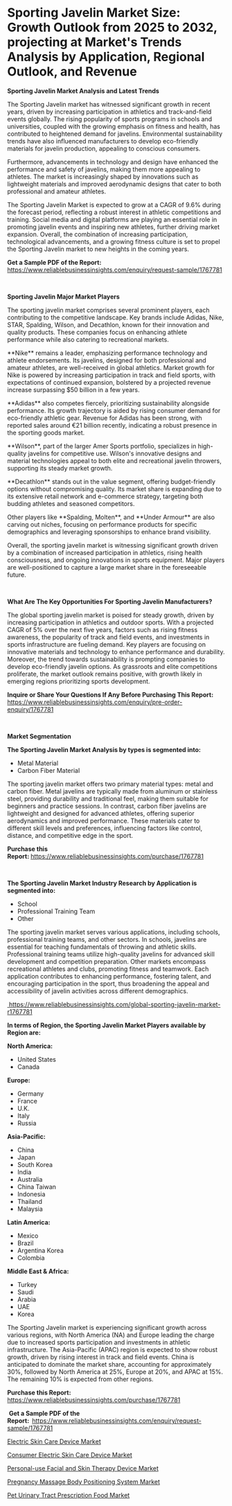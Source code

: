 <p><h1>Sporting Javelin Market Size: Growth Outlook from 2025 to 2032, projecting at Market's Trends Analysis by Application, Regional Outlook, and Revenue</h1></p><p><strong>Sporting Javelin Market Analysis and Latest Trends</strong></p>
<p><p>The Sporting Javelin market has witnessed significant growth in recent years, driven by increasing participation in athletics and track-and-field events globally. The rising popularity of sports programs in schools and universities, coupled with the growing emphasis on fitness and health, has contributed to heightened demand for javelins. Environmental sustainability trends have also influenced manufacturers to develop eco-friendly materials for javelin production, appealing to conscious consumers.</p><p>Furthermore, advancements in technology and design have enhanced the performance and safety of javelins, making them more appealing to athletes. The market is increasingly shaped by innovations such as lightweight materials and improved aerodynamic designs that cater to both professional and amateur athletes.</p><p>The Sporting Javelin Market is expected to grow at a CAGR of 9.6% during the forecast period, reflecting a robust interest in athletic competitions and training. Social media and digital platforms are playing an essential role in promoting javelin events and inspiring new athletes, further driving market expansion. Overall, the combination of increasing participation, technological advancements, and a growing fitness culture is set to propel the Sporting Javelin market to new heights in the coming years.</p></p>
<p><strong>Get a Sample PDF of the Report:&nbsp;</strong> <a href="https://www.reliablebusinessinsights.com/enquiry/request-sample/1767781?utm_campaign=950&utm_medium=2&utm_source=Github&utm_content=ia&utm_term=09022025&utm_id=sporting-javelin">https://www.reliablebusinessinsights.com/enquiry/request-sample/1767781</a></p>
<p>&nbsp;</p>
<p><strong>Sporting Javelin Major Market Players</strong></p>
<p><p>The sporting javelin market comprises several prominent players, each contributing to the competitive landscape. Key brands include Adidas, Nike, STAR, Spalding, Wilson, and Decathlon, known for their innovation and quality products. These companies focus on enhancing athlete performance while also catering to recreational markets.</p><p>**Nike** remains a leader, emphasizing performance technology and athlete endorsements. Its javelins, designed for both professional and amateur athletes, are well-received in global athletics. Market growth for Nike is powered by increasing participation in track and field sports, with expectations of continued expansion, bolstered by a projected revenue increase surpassing $50 billion in a few years.</p><p>**Adidas** also competes fiercely, prioritizing sustainability alongside performance. Its growth trajectory is aided by rising consumer demand for eco-friendly athletic gear. Revenue for Adidas has been strong, with reported sales around €21 billion recently, indicating a robust presence in the sporting goods market.</p><p>**Wilson**, part of the larger Amer Sports portfolio, specializes in high-quality javelins for competitive use. Wilson's innovative designs and material technologies appeal to both elite and recreational javelin throwers, supporting its steady market growth.</p><p>**Decathlon** stands out in the value segment, offering budget-friendly options without compromising quality. Its market share is expanding due to its extensive retail network and e-commerce strategy, targeting both budding athletes and seasoned competitors.</p><p>Other players like **Spalding, Molten**, and **Under Armour** are also carving out niches, focusing on performance products for specific demographics and leveraging sponsorships to enhance brand visibility.</p><p>Overall, the sporting javelin market is witnessing significant growth driven by a combination of increased participation in athletics, rising health consciousness, and ongoing innovations in sports equipment. Major players are well-positioned to capture a large market share in the foreseeable future.</p></p>
<p>&nbsp;</p>
<p><strong>What Are The Key Opportunities For Sporting Javelin Manufacturers?</strong></p>
<p><p>The global sporting javelin market is poised for steady growth, driven by increasing participation in athletics and outdoor sports. With a projected CAGR of 5% over the next five years, factors such as rising fitness awareness, the popularity of track and field events, and investments in sports infrastructure are fueling demand. Key players are focusing on innovative materials and technology to enhance performance and durability. Moreover, the trend towards sustainability is prompting companies to develop eco-friendly javelin options. As grassroots and elite competitions proliferate, the market outlook remains positive, with growth likely in emerging regions prioritizing sports development.</p></p>
<p><strong>Inquire or Share Your Questions If Any Before Purchasing This Report:</strong> <a href="https://www.reliablebusinessinsights.com/enquiry/pre-order-enquiry/1767781?utm_campaign=950&utm_medium=2&utm_source=Github&utm_content=ia&utm_term=09022025&utm_id=sporting-javelin">https://www.reliablebusinessinsights.com/enquiry/pre-order-enquiry/1767781</a></p>
<p>&nbsp;</p>
<p><strong>Market Segmentation</strong></p>
<p><strong>The Sporting Javelin Market Analysis by types is segmented into:</strong></p>
<p><ul><li>Metal Material</li><li>Carbon Fiber Material</li></ul></p>
<p><p>The sporting javelin market offers two primary material types: metal and carbon fiber. Metal javelins are typically made from aluminum or stainless steel, providing durability and traditional feel, making them suitable for beginners and practice sessions. In contrast, carbon fiber javelins are lightweight and designed for advanced athletes, offering superior aerodynamics and improved performance. These materials cater to different skill levels and preferences, influencing factors like control, distance, and competitive edge in the sport.</p></p>
<p><strong>Purchase this Report:&nbsp;</strong><a href="https://www.reliablebusinessinsights.com/purchase/1767781?utm_campaign=950&utm_medium=2&utm_source=Github&utm_content=ia&utm_term=09022025&utm_id=sporting-javelin">https://www.reliablebusinessinsights.com/purchase/1767781</a></p>
<p>&nbsp;</p>
<p><strong>The Sporting Javelin Market Industry Research by Application is segmented into:</strong></p>
<p><ul><li>School</li><li>Professional Training Team</li><li>Other</li></ul></p>
<p><p>The sporting javelin market serves various applications, including schools, professional training teams, and other sectors. In schools, javelins are essential for teaching fundamentals of throwing and athletic skills. Professional training teams utilize high-quality javelins for advanced skill development and competition preparation. Other markets encompass recreational athletes and clubs, promoting fitness and teamwork. Each application contributes to enhancing performance, fostering talent, and encouraging participation in the sport, thus broadening the appeal and accessibility of javelin activities across different demographics.</p></p>
<p><a href="https://www.reliablebusinessinsights.com/global-sporting-javelin-market-r1767781?utm_campaign=950&utm_medium=2&utm_source=Github&utm_content=ia&utm_term=09022025&utm_id=sporting-javelin">&nbsp;https://www.reliablebusinessinsights.com/global-sporting-javelin-market-r1767781</a></p>
<p><strong>In terms of Region, the Sporting Javelin Market Players available by Region are:</strong></p>
<p>
    <p> <strong> North America: </strong>
        <ul>
            <li>United States</li>
            <li>Canada</li>
        </ul>
        </p> 
    <p> <strong> Europe: </strong>
        <ul>
            <li>Germany</li>
            <li>France</li>
            <li>U.K.</li>
            <li>Italy</li>
            <li>Russia</li>
        </ul>
        </p> 
    <p> <strong> Asia-Pacific: </strong>
        <ul>
            <li>China</li>
            <li>Japan</li>
            <li>South Korea</li>
            <li>India</li>
            <li>Australia</li>
            <li>China Taiwan</li>
            <li>Indonesia</li>
            <li>Thailand</li>
            <li>Malaysia</li>
        </ul>
        </p> 
    <p> <strong> Latin America: </strong>
        <ul>
            <li>Mexico</li>
            <li>Brazil</li>
            <li>Argentina Korea</li>
            <li>Colombia</li>
        </ul>
        </p> 
    <p> <strong> Middle East & Africa: </strong>
        <ul>
            <li>Turkey</li>
            <li>Saudi</li>
            <li>Arabia</li>
            <li>UAE</li>
            <li>Korea</li>
        </ul>
    </p>
    </p>
<p><p>The Sporting Javelin market is experiencing significant growth across various regions, with North America (NA) and Europe leading the charge due to increased sports participation and investments in athletic infrastructure. The Asia-Pacific (APAC) region is expected to show robust growth, driven by rising interest in track and field events. China is anticipated to dominate the market share, accounting for approximately 30%, followed by North America at 25%, Europe at 20%, and APAC at 15%. The remaining 10% is expected from other regions.</p></p>
<p><strong>Purchase this Report: </strong><a href="https://www.reliablebusinessinsights.com/purchase/1767781?utm_campaign=950&utm_medium=2&utm_source=Github&utm_content=ia&utm_term=09022025&utm_id=sporting-javelin">https://www.reliablebusinessinsights.com/purchase/1767781</a></p>
<p>&nbsp;<strong>Get a Sample PDF of the Report:&nbsp;&nbsp;</strong><a href="https://www.reliablebusinessinsights.com/enquiry/request-sample/1767781?utm_campaign=950&utm_medium=2&utm_source=Github&utm_content=ia&utm_term=09022025&utm_id=sporting-javelin">https://www.reliablebusinessinsights.com/enquiry/request-sample/1767781</a></p>
<p><strong></strong></p>
<p><p><a href="https://github.com/hedbomkrahe/Market-Research-Report-List-1/blob/main/electric-skin-care-device-market.md?utm_campaign=950&utm_medium=2&utm_source=Github&utm_content=ia&utm_term=09022025&utm_id=sporting-javelin">Electric Skin Care Device Market</a></p><p><a href="https://github.com/nkbaroga/Market-Research-Report-List-1/blob/main/consumer-electric-skin-care-device-market.md?utm_campaign=950&utm_medium=2&utm_source=Github&utm_content=ia&utm_term=09022025&utm_id=sporting-javelin">Consumer Electric Skin Care Device Market</a></p><p><a href="https://github.com/lateshab69/Market-Research-Report-List-1/blob/main/personal-use-facial-and-skin-therapy-device-market.md?utm_campaign=950&utm_medium=2&utm_source=Github&utm_content=ia&utm_term=09022025&utm_id=sporting-javelin">Personal-use Facial and Skin Therapy Device Market</a></p><p><a href="https://github.com/chongseney974/Market-Research-Report-List-1/blob/main/pregnancy-massage-body-positioning-system-market.md?utm_campaign=950&utm_medium=2&utm_source=Github&utm_content=ia&utm_term=09022025&utm_id=sporting-javelin">Pregnancy Massage Body Positioning System Market</a></p><p><a href="https://github.com/rosalinebhakta48/Market-Research-Report-List-1/blob/main/pet-urinary-tract-prescription-food-market.md?utm_campaign=950&utm_medium=2&utm_source=Github&utm_content=ia&utm_term=09022025&utm_id=sporting-javelin">Pet Urinary Tract Prescription Food Market</a></p></p>